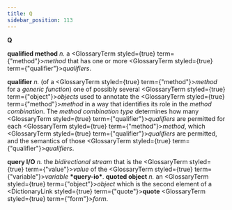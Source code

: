 ```yaml
---
title: Q
sidebar_position: 113
---
```


**Q** 



**qualified method** *n.* a <GlossaryTerm styled={true} term={"method"}><i>method</i></GlossaryTerm> that has one or more <GlossaryTerm styled={true} term={"qualifier"}><i>qualifiers</i></GlossaryTerm>. 



**qualifier** *n.* (of a <GlossaryTerm styled={true} term={"method"}><i>method</i></GlossaryTerm> for a *generic function*) one of possibly several <GlossaryTerm styled={true} term={"object"}><i>objects</i></GlossaryTerm> used to annotate the <GlossaryTerm styled={true} term={"method"}><i>method</i></GlossaryTerm> in a way that identifies its role in the *method combination*. The *method combination type* determines how many <GlossaryTerm styled={true} term={"qualifier"}><i>qualifiers</i></GlossaryTerm> are permitted for each <GlossaryTerm styled={true} term={"method"}><i>method</i></GlossaryTerm>, which <GlossaryTerm styled={true} term={"qualifier"}><i>qualifiers</i></GlossaryTerm> are permitted, and the semantics of those <GlossaryTerm styled={true} term={"qualifier"}><i>qualifiers</i></GlossaryTerm>. 



**query I/O** *n.* the *bidirectional stream* that is the <GlossaryTerm styled={true} term={"value"}><i>value</i></GlossaryTerm> of the <GlossaryTerm styled={true} term={"variable"}><i>variable</i></GlossaryTerm> **\*query-io\***. **quoted object** *n.* an <GlossaryTerm styled={true} term={"object"}><i>object</i></GlossaryTerm> which is the second element of a <DictionaryLink styled={true} term={"quote"}><b>quote</b></DictionaryLink> <GlossaryTerm styled={true} term={"form"}><i>form</i></GlossaryTerm>. 




